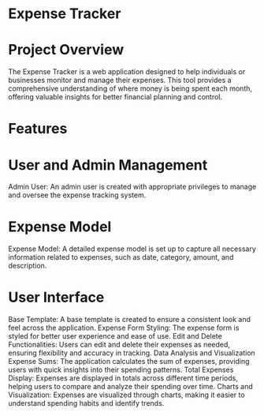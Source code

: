 # Expense Tracker
# Project Overview
The Expense Tracker is a web application designed to help individuals or businesses monitor and manage their expenses. This tool provides a comprehensive understanding of where money is being spent each month, offering valuable insights for better financial planning and control.

# Features
# User and Admin Management
Admin User: An admin user is created with appropriate privileges to manage and oversee the expense tracking system.

# Expense Model
Expense Model: A detailed expense model is set up to capture all necessary information related to expenses, such as date, category, amount, and description.

# User Interface
Base Template: A base template is created to ensure a consistent look and feel across the application.
Expense Form Styling: The expense form is styled for better user experience and ease of use.
Edit and Delete Functionalities: Users can edit and delete their expenses as needed, ensuring flexibility and accuracy in tracking.
Data Analysis and Visualization
Expense Sums: The application calculates the sum of expenses, providing users with quick insights into their spending patterns.
Total Expenses Display: Expenses are displayed in totals across different time periods, helping users to compare and analyze their spending over time.
Charts and Visualization: Expenses are visualized through charts, making it easier to understand spending habits and identify trends.
